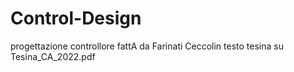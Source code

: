 # Control-Design
progettazione controllore
fattA da Farinati Ceccolin
testo tesina su Tesina_CA_2022.pdf
